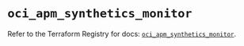 # `oci_apm_synthetics_monitor`

Refer to the Terraform Registry for docs: [`oci_apm_synthetics_monitor`](https://registry.terraform.io/providers/oracle/oci/6.18.0/docs/resources/apm_synthetics_monitor).
